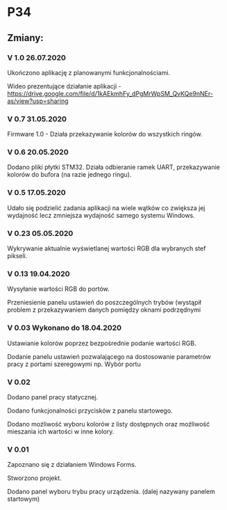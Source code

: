# P34
## Zmiany:

### V 1.0 26.07.2020

  Ukończono aplikację z planowanymi funkcjonalnościami.
  
  Wideo prezentujące działanie aplikacji - https://drive.google.com/file/d/1kAEkmhFy_dPgMrWpSM_QvKQe9nNEr-as/view?usp=sharing

### V 0.7 31.05.2020

  Firmware 1.0 - Działa przekazywanie kolorów do wszystkich ringów.

### V 0.6 20.05.2020

  Dodano pliki płytki STM32. Działa odbieranie ramek UART, przekazywanie kolorów do bufora (na razie jednego ringu).

### V 0.5 17.05.2020

  Udało się podzielić zadania aplikacji na wiele wątków co zwiększa jej wydajność lecz zmniejsza wydajność samego systemu Windows.

### V 0.23 05.05.2020

  Wykrywanie aktualnie wyświetlanej wartości RGB dla wybranych stef pikseli.

### V 0.13 19.04.2020

  Wysyłanie wartości RGB do portów.

  Przeniesienie panelu ustawień do poszczególnych trybów (wystąpił problem z przekazywaniem danych pomiędzy oknami podrzędnymi 

### V 0.03 Wykonano do 18.04.2020

  Ustawianie kolorów poprzez bezpośrednie podanie wartości RGB.

  Dodanie panelu ustawień pozwalającego na dostosowanie parametrów pracy z portami szeregowymi np. Wybór portu

### V 0.02

  Dodano panel pracy statycznej.

  Dodano funkcjonalności przycisków z panelu startowego.

  Dodano możliwość wyboru kolorów z listy dostępnych oraz możliwość mieszania ich wartości w inne kolory.

### V 0.01 

  Zapoznano się z działaniem Windows Forms.

  Stworzono projekt.

  Dodano panel wyboru trybu pracy urządzenia. (dalej nazywany panelem startowym)
